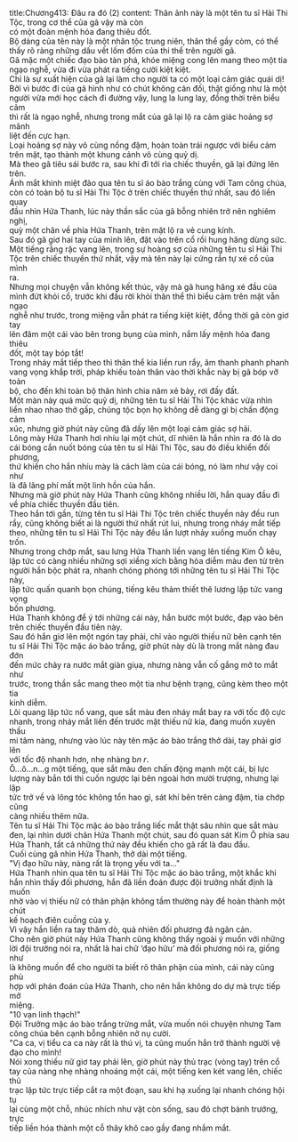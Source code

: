 title:Chương413: Đâu ra đó (2)
content:
Thân ảnh này là một tên tu sĩ Hải Thi Tộc, trong cơ thể của gã vậy mà còn<br>có một đoàn mệnh hỏa đang thiêu đốt.<br>Bộ dáng của tên này là một nhân tộc trung niên, thân thể gầy còm, có thể<br>thấy rõ ràng những dấu vết lốm đốm của thi thể trên người gã.<br>Gã mặc một chiếc đạo bào tàn phá, khóe miệng cong lên mang theo một tia<br>ngạo nghễ, vừa đi vừa phát ra tiếng cười kiệt kiệt.<br>Chỉ là sự xuất hiện của gã lại làm cho người ta có một loại cảm giác quái dị!<br>Bởi vì bước đi của gã hình như có chút không cân đối, thật giống như là một<br>người vừa mới học cách đi đường vậy, lung la lung lay, đồng thời trên biểu cảm<br>thì rất là ngạo nghễ, nhưng trong mắt của gã lại lộ ra cảm giác hoảng sợ mãnh<br>liệt đến cực hạn.<br>Loại hoảng sợ này vô cùng nồng đậm, hoàn toàn trái ngược với biểu cảm<br>trên mặt, tạo thành một khung cảnh vô cùng quỷ dị.<br>Mà theo gã tiêu sái bước ra, sau khi đi tới rìa chiếc thuyền, gã lại đứng lên<br>trên.<br>Ánh mắt khinh miệt đảo qua tên tu sĩ áo bào trắng cùng với Tam công chúa,<br>còn có toàn bộ tu sĩ Hải Thi Tộc ở trên chiếc thuyền thứ nhất, sau đó liền quay<br>đầu nhìn Hứa Thanh, lúc này thần sắc của gã bỗng nhiên trở nên nghiêm nghị,<br>quỳ một chân về phía Hứa Thanh, trên mặt lộ ra vẻ cung kính.<br>Sau đó gã giơ hai tay của mình lên, đặt vào trên cổ rồi hung hăng dùng sức.<br>Một tiếng rằng rặc vang lên, trong sự hoàng sợ của những tên tu sĩ Hải Thi<br>Tộc trên chiếc thuyền thứ nhất, vậy mà tên này lại cứng rắn tự xé cổ của mình<br>ra.<br>Nhưng mọi chuyện vẫn không kết thúc, vậy mà gã hung hăng xé đầu của<br>mình đứt khỏi cổ, trước khi đầu rời khỏi thân thể thì biểu cảm trên mặt vẫn ngạo<br>nghễ như trước, trong miệng vẫn phát ra tiếng kiệt kiệt, đồng thời gã còn giơ tay<br>lên đâm một cái vào bên trong bụng của mình, nắm lấy mệnh hỏa đang thiêu<br>đốt, một tay bóp tắt!<br>Trong nháy mắt tiếp theo thì thân thể kia liền run rẩy, âm thanh phanh phanh<br>vang vọng khắp trời, pháp khiếu toàn thân vào thời khắc này bị gã bóp vỡ toàn<br>bộ, cho đến khi toàn bộ thân hình chia năm xẻ bảy, rơi đầy đất.<br>Một màn này quá mức quỷ dị, những tên tu sĩ Hải Thi Tộc khác vừa nhìn<br>liền nhao nhao thở gấp, chủng tộc bọn họ không dễ dàng gì bị chấn động cảm<br>xúc, nhưng giờ phút này cũng đã dấy lên một loại cảm giác sợ hãi.<br>Lông mày Hứa Thanh hơi nhíu lại một chút, dĩ nhiên là hắn nhìn ra đó là do<br>cái bóng cắn nuốt bóng của tên tu sĩ Hải Thi Tộc, sau đó điều khiển đối phương,<br>thứ khiến cho hắn nhíu mày là cách làm của cái bóng, nó làm như vậy coi như<br>là đã lãng phí mất một linh hồn của hắn.<br>Nhưng mà giờ phút này Hứa Thanh cũng không nhiều lời, hắn quay đầu đi<br>về phía chiếc thuyền đầu tiên.<br>Theo hắn tới gần, từng tên tu sĩ Hải Thi Tộc trên chiếc thuyền này đều run<br>rẩy, cũng không biết ai là người thứ nhất rút lui, nhưng trong nháy mắt tiếp<br>theo, những tên tu sĩ Hải Thi Tộc này đều lần lượt nhảy xuống muốn chạy trốn.<br>Nhưng trong chớp mắt, sau lưng Hứa Thanh liền vang lên tiếng Kim Ô kêu,<br>lập tức có càng nhiều những sợi xiềng xích bằng hỏa diễm màu đen từ trên<br>người hắn bộc phát ra, nhanh chóng phóng tới những tên tu sĩ Hải Thi Tộc này,<br>lập tức quấn quanh bọn chúng, tiếng kêu thảm thiết thê lương lập tức vang vọng<br>bốn phương.<br>Hứa Thanh không để ý tới những cái này, hắn bước một bước, đạp vào bên<br>trên chiếc thuyền đầu tiên này.<br>Sau đó hắn giơ lên một ngón tay phải, chỉ vào người thiếu nữ bên cạnh tên<br>tu sĩ Hải Thi Tộc mặc áo bào trắng, giờ phút này dù là trong mắt nàng đau đớn<br>đến mức chảy ra nước mắt giàn giụa, nhưng nàng vẫn cố gắng mở to mắt như<br>trước, trong thần sắc mang theo một tia như bệnh trạng, cũng kèm theo một tia<br>kinh diễm.<br>Lôi quang lập tức nổ vang, que sắt màu đen nháy mắt bay ra với tốc độ cực<br>nhanh, trong nháy mắt liền đến trước mặt thiếu nữ kia, đang muốn xuyên thấu<br>mi tâm nàng, nhưng vào lúc này tên mặc áo bào trắng thở dài, tay phải giơ lên<br>với tốc độ nhanh hơn, nhẹ nhàng b*n r*.<br>Ô...ô...n...g một tiếng, que sắt màu đen chấn động mạnh một cái, bị lực<br>lượng này bắn tới thì cuốn ngược lại bên ngoài hơn mười trượng, nhưng lại lập<br>tức trở về và lông tóc không tổn hao gì, sát khí bên trên càng đậm, tia chớp cũng<br>càng nhiều thêm nữa.<br>Tên tu sĩ Hải Thi Tộc mặc áo bào trắng liếc mắt thật sâu nhìn que sắt màu<br>đen, lại nhìn dưới chân Hứa Thanh một chút, sau đó quan sát Kim Ô phía sau<br>Hứa Thanh, tất cả những thứ này đều khiến cho gã rất là đau đầu.<br>Cuối cùng gã nhìn Hứa Thanh, thở dài một tiếng.<br>"Vị đạo hữu này, nàng rất là trọng yếu với ta..."<br>Hứa Thanh nhìn qua tên tu sĩ Hải Thi Tộc mặc áo bào trắng, một khắc khi<br>hắn nhìn thấy đối phương, hắn đã liền đoán được đội trưởng nhất định là muốn<br>nhờ vào vị thiếu nữ có thân phận không tầm thường này để hoàn thành một chút<br>kế hoạch điên cuồng của y.<br>Vì vậy hắn liền ra tay thăm dò, quả nhiên đối phương đã ngăn cản.<br>Cho nên giờ phút này Hứa Thanh cũng không thấy ngoài ý muốn với những<br>lời đội trưởng nói ra, nhất là hai chữ ‘đạo hữu’ mà đối phương nói ra, giống như<br>là không muốn để cho người ta biết rõ thân phận của mình, cái này cũng phù<br>hợp với phán đoán của Hứa Thanh, cho nên hắn không do dự mà trực tiếp mở<br>miệng.<br>"10 vạn linh thạch!"<br>Đội Trưởng mặc áo bào trắng trừng mắt, vừa muốn nói chuyện nhưng Tam<br>công chúa bên cạnh bỗng nhiên nở nụ cười.<br>"Ca ca, vị tiểu ca ca này rất là thú vị, ta cũng muốn hắn trở thành người vệ<br>đạo cho mình!<br>Nói xong thiếu nữ giơ tay phải lên, giờ phút này thủ trạc (vòng tay) trên cổ<br>tay của nàng nhẹ nhàng nhoáng một cái, một tiếng ken két vang lên, chiếc thủ<br>trạc lập tức trực tiếp cắt ra một đoạn, sau khi hạ xuống lại nhanh chóng hội tụ<br>lại cùng một chỗ, nhúc nhích như vật còn sống, sau đó chợt bành trướng, trực<br>tiếp liền hóa thành một cỗ thây khô cao gầy đang nhắm mắt.